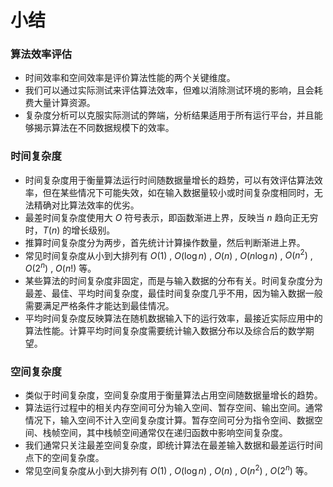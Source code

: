 # 小结

### 算法效率评估

- 时间效率和空间效率是评价算法性能的两个关键维度。
- 我们可以通过实际测试来评估算法效率，但难以消除测试环境的影响，且会耗费大量计算资源。
- 复杂度分析可以克服实际测试的弊端，分析结果适用于所有运行平台，并且能够揭示算法在不同数据规模下的效率。

### 时间复杂度

- 时间复杂度用于衡量算法运行时间随数据量增长的趋势，可以有效评估算法效率，但在某些情况下可能失效，如在输入数据量较小或时间复杂度相同时，无法精确对比算法效率的优劣。
- 最差时间复杂度使用大 $O$ 符号表示，即函数渐进上界，反映当 $n$ 趋向正无穷时，$T(n)$ 的增长级别。
- 推算时间复杂度分为两步，首先统计计算操作数量，然后判断渐进上界。
- 常见时间复杂度从小到大排列有 $O(1)$ , $O(\log n)$ , $O(n)$ , $O(n \log n)$ , $O(n^2)$ , $O(2^n)$ , $O(n!)$ 等。
- 某些算法的时间复杂度非固定，而是与输入数据的分布有关。时间复杂度分为最差、最佳、平均时间复杂度，最佳时间复杂度几乎不用，因为输入数据一般需要满足严格条件才能达到最佳情况。
- 平均时间复杂度反映算法在随机数据输入下的运行效率，最接近实际应用中的算法性能。计算平均时间复杂度需要统计输入数据分布以及综合后的数学期望。

### 空间复杂度

- 类似于时间复杂度，空间复杂度用于衡量算法占用空间随数据量增长的趋势。
- 算法运行过程中的相关内存空间可分为输入空间、暂存空间、输出空间。通常情况下，输入空间不计入空间复杂度计算。暂存空间可分为指令空间、数据空间、栈帧空间，其中栈帧空间通常仅在递归函数中影响空间复杂度。
- 我们通常只关注最差空间复杂度，即统计算法在最差输入数据和最差运行时间点下的空间复杂度。
- 常见空间复杂度从小到大排列有 $O(1)$ , $O(\log n)$ , $O(n)$ , $O(n^2)$ , $O(2^n)$ 等。
